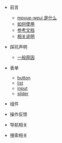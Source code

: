 * 前言

  * [mpvue-weui 是什么](README.md)
  * [如何使用](how-to-use.md)
  * [参考文档](reference-documents.md)
  * [相关说明](instructions.md)

* 踩坑声明
  * [一般原因](reasons.md)

* 表单

  * [button](button.md)
  * [list](list.md)
  * [input](input.md)
  * [slider](slider.md)
* 组件
* 操作反馈
* 导航相关
* 搜索相关
